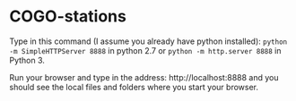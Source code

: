 # COGO-stations
Type in this command (I assume you already have python installed):
```python -m SimpleHTTPServer 8888```
in python 2.7 or 
```python -m http.server 8888```
in Python 3.

Run your browser and type in the address: http://localhost:8888 and you should see the local files and folders where you start your browser.
